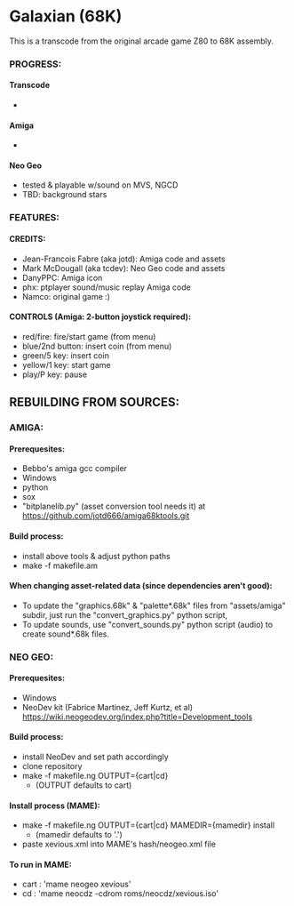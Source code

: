 # Galaxian (68K)

This is a transcode from the original arcade game Z80 to 68K assembly.


### PROGRESS:

#### Transcode

-

#### Amiga

-

#### Neo Geo

- tested & playable w/sound on MVS, NGCD
- TBD: background stars

### FEATURES:

#### CREDITS:

- Jean-Francois Fabre (aka jotd): Amiga code and assets
- Mark McDougall (aka tcdev): Neo Geo code and assets
- DanyPPC: Amiga icon
- phx: ptplayer sound/music replay Amiga code
- Namco: original game :)

#### CONTROLS (Amiga: 2-button joystick required):

- red/fire: fire/start game (from menu)
- blue/2nd button: insert coin (from menu)
- green/5 key: insert coin
- yellow/1 key: start game
- play/P key: pause

## REBUILDING FROM SOURCES:

### AMIGA:

#### Prerequesites:

- Bebbo's amiga gcc compiler
- Windows
- python
- sox
- "bitplanelib.py" (asset conversion tool needs it) at https://github.com/jotd666/amiga68ktools.git

#### Build process:

- install above tools & adjust python paths
- make -f makefile.am

#### When changing asset-related data (since dependencies aren't good):

- To update the "graphics.68k" & "palette*.68k" files from "assets/amiga" subdir, 
  just run the "convert_graphics.py" python script, 
- To update sounds, use "convert_sounds.py"
  python script (audio) to create sound*.68k files.

### NEO GEO:

#### Prerequesites:

- Windows
- NeoDev kit (Fabrice Martinez, Jeff Kurtz, et al)  
  https://wiki.neogeodev.org/index.php?title=Development_tools

#### Build process:

- install NeoDev and set path accordingly
- clone repository
- make -f makefile.ng OUTPUT={cart|cd}
  - (OUTPUT defaults to cart)
  
#### Install process (MAME):

- make -f makefile.ng OUTPUT={cart|cd} MAMEDIR={mamedir} install
  - (mamedir defaults to '.')
- paste xevious.xml into MAME's hash/neogeo.xml file

#### To run in MAME:

- cart : 'mame neogeo xevious'
- cd : 'mame neocdz -cdrom roms/neocdz/xevious.iso'
  
